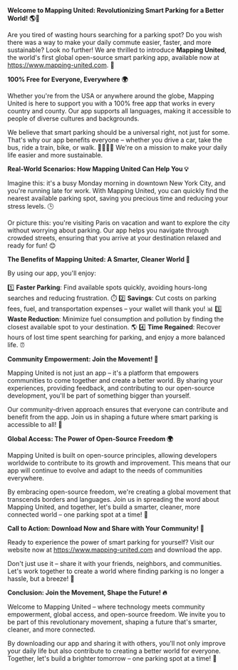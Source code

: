 **Welcome to Mapping United: Revolutionizing Smart Parking for a Better World! 🌎🚗**

Are you tired of wasting hours searching for a parking spot? Do you wish there was a way to make your daily commute easier, faster, and more sustainable? Look no further! We are thrilled to introduce **Mapping United**, the world's first global open-source smart parking app, available now at https://www.mapping-united.com. 📲

**100% Free for Everyone, Everywhere 🌍**

Whether you're from the USA or anywhere around the globe, Mapping United is here to support you with a 100% free app that works in every country and county. Our app supports all languages, making it accessible to people of diverse cultures and backgrounds.

We believe that smart parking should be a universal right, not just for some. That's why our app benefits everyone – whether you drive a car, take the bus, ride a train, bike, or walk. 🚶‍♂️🚴‍♀️ We're on a mission to make your daily life easier and more sustainable.

**Real-World Scenarios: How Mapping United Can Help You 💡**

Imagine this: it's a busy Monday morning in downtown New York City, and you're running late for work. With Mapping United, you can quickly find the nearest available parking spot, saving you precious time and reducing your stress levels. 🕒

Or picture this: you're visiting Paris on vacation and want to explore the city without worrying about parking. Our app helps you navigate through crowded streets, ensuring that you arrive at your destination relaxed and ready for fun! 😊

**The Benefits of Mapping United: A Smarter, Cleaner World 🌟**

By using our app, you'll enjoy:

1️⃣ **Faster Parking**: Find available spots quickly, avoiding hours-long searches and reducing frustration. ⏱️
2️⃣ **Savings**: Cut costs on parking fees, fuel, and transportation expenses – your wallet will thank you! 📊
3️⃣ **Waste Reduction**: Minimize fuel consumption and pollution by finding the closest available spot to your destination. 🌎
4️⃣ **Time Regained**: Recover hours of lost time spent searching for parking, and enjoy a more balanced life. ⏰

**Community Empowerment: Join the Movement! 👥**

Mapping United is not just an app – it's a platform that empowers communities to come together and create a better world. By sharing your experiences, providing feedback, and contributing to our open-source development, you'll be part of something bigger than yourself.

Our community-driven approach ensures that everyone can contribute and benefit from the app. Join us in shaping a future where smart parking is accessible to all! 🌈

**Global Access: The Power of Open-Source Freedom 🌍**

Mapping United is built on open-source principles, allowing developers worldwide to contribute to its growth and improvement. This means that our app will continue to evolve and adapt to the needs of communities everywhere.

By embracing open-source freedom, we're creating a global movement that transcends borders and languages. Join us in spreading the word about Mapping United, and together, let's build a smarter, cleaner, more connected world – one parking spot at a time! 🌟

**Call to Action: Download Now and Share with Your Community! 📲**

Ready to experience the power of smart parking for yourself? Visit our website now at https://www.mapping-united.com and download the app.

Don't just use it – share it with your friends, neighbors, and communities. Let's work together to create a world where finding parking is no longer a hassle, but a breeze! 🌈

**Conclusion: Join the Movement, Shape the Future! 🔥**

Welcome to Mapping United – where technology meets community empowerment, global access, and open-source freedom. We invite you to be part of this revolutionary movement, shaping a future that's smarter, cleaner, and more connected.

By downloading our app and sharing it with others, you'll not only improve your daily life but also contribute to creating a better world for everyone. Together, let's build a brighter tomorrow – one parking spot at a time! 🌟